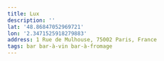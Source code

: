 ```yaml
---
title: Lux
description: ''
lat: '48.86847052969721'
lon: '2.3471525918279883'
address: 1 Rue de Mulhouse, 75002 Paris, France
tags: bar bar-à-vin bar-à-fromage
---
```

